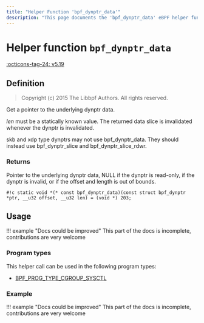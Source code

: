 ```yaml
---
title: "Helper Function 'bpf_dynptr_data'"
description: "This page documents the 'bpf_dynptr_data' eBPF helper function, including its definition, usage, program types that can use it, and examples."
---
```

# Helper function `bpf_dynptr_data`

<!-- [FEATURE_TAG](bpf_dynptr_data) -->
[:octicons-tag-24: v5.19](https://github.com/torvalds/linux/commit/34d4ef5775f776ec4b0d53a02d588bf3195cada6)
<!-- [/FEATURE_TAG] -->

## Definition

> Copyright (c) 2015 The Libbpf Authors. All rights reserved.


<!-- [HELPER_FUNC_DEF] -->
Get a pointer to the underlying dynptr data.

_len_ must be a statically known value. The returned data slice is invalidated whenever the dynptr is invalidated.

skb and xdp type dynptrs may not use bpf_dynptr_data. They should instead use bpf_dynptr_slice and bpf_dynptr_slice_rdwr.

### Returns

Pointer to the underlying dynptr data, NULL if the dynptr is read-only, if the dynptr is invalid, or if the offset and length is out of bounds.

`#!c static void *(* const bpf_dynptr_data)(const struct bpf_dynptr *ptr, __u32 offset, __u32 len) = (void *) 203;`
<!-- [/HELPER_FUNC_DEF] -->

## Usage

!!! example "Docs could be improved"
    This part of the docs is incomplete, contributions are very welcome

### Program types

This helper call can be used in the following program types:

<!-- DO NOT EDIT MANUALLY -->
<!-- [HELPER_FUNC_PROG_REF] -->
 * [BPF_PROG_TYPE_CGROUP_SYSCTL](../program-type/BPF_PROG_TYPE_CGROUP_SYSCTL.md)
<!-- [/HELPER_FUNC_PROG_REF] -->

### Example

!!! example "Docs could be improved"
    This part of the docs is incomplete, contributions are very welcome
